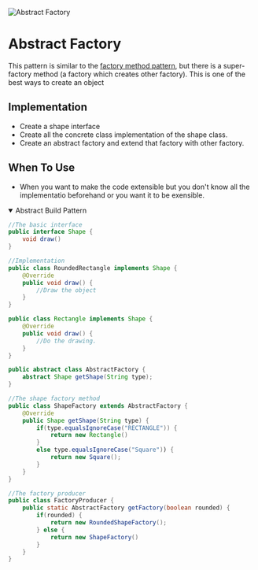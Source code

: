![Abstract Factory](https://www.tutorialspoint.com/design_pattern/images/abstractfactory_pattern_uml_diagram.jpg)


# Abstract Factory


This pattern is similar to the [factory method pattern](./factory-method.md), but there is a super-factory method (a factory which creates other factory). This is one of the best ways to create an object

## Implementation
  
  - Create a shape interface
  - Create all the concrete class implementation of the shape class.
  - Create an abstract factory and extend that factory with other factory.

## When To Use
- When you want to make the code extensible but you don't know all the implementatio beforehand or you want it to be exensible.


<details open>
<summary>Abstract Build Pattern</summary>

```java
//The basic interface
public interface Shape {
    void draw()
}

```

```java
//Implementation
public class RoundedRectangle implements Shape {
    @Override
    public void draw() {
        //Draw the object
    }
}

```


```java
public class Rectangle implements Shape {
    @Override
    public void draw() {
        //Do the drawing.
    }
}
```

```java
public abstract class AbstractFactory {
    abstract Shape getShape(String type);
}

```

```java
//The shape factory method
public class ShapeFactory extends AbstractFactory {
    @Override 
    public Shape getShape(String type) {
        if(type.equalsIgnoreCase("RECTANGLE")) {
            return new Rectangle()
        } 
        else type.equalsIgnoreCase("Square")) {
            return new Square();
        } 
    }
}


```


```java
//The factory producer
public class FactoryProducer {
    public static AbstractFactory getFactory(boolean rounded) {
        if(rounded) {
            return new RoundedShapeFactory();
        } else {
            return new ShapeFactory()
        }
    }
}
```
</details>